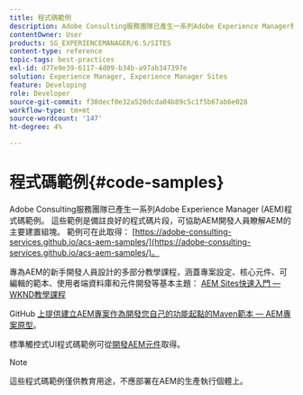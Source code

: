 ```yaml
---
title: 程式碼範例
description: Adobe Consulting服務團隊已產生一系列Adobe Experience Manager程式碼範例。
contentOwner: User
products: SG_EXPERIENCEMANAGER/6.5/SITES
content-type: reference
topic-tags: best-practices
exl-id: d77e9e39-6117-4d09-b34b-a97ab347397e
solution: Experience Manager, Experience Manager Sites
feature: Developing
role: Developer
source-git-commit: f30decf0e32a520dcda04b89c5c1f5b67ab6e028
workflow-type: tm+mt
source-wordcount: '147'
ht-degree: 4%

---
```


# 程式碼範例{#code-samples}

Adobe Consulting服務團隊已產生一系列Adobe Experience Manager (AEM)程式碼範例。 這些範例是備註良好的程式碼片段，可協助AEM開發人員瞭解AEM的主要建置組塊。 範例可在此取得： [https://adobe-consulting-services.github.io/acs-aem-samples/](https://adobe-consulting-services.github.io/acs-aem-samples/)。

專為AEM的新手開發人員設計的多部分教學課程，涵蓋專案設定、核心元件、可編輯的範本、使用者端資料庫和元件開發等基本主題： [AEM Sites快速入門 — WKND教學課程](https://experienceleague.adobe.com/docs/experience-manager-learn/getting-started-wknd-tutorial-develop/overview.html?lang=zh-Hant)

GitHub [上提供建立AEM專案作為開發您自己的功能起點的Maven範本 — AEM專案原型](https://github.com/adobe/aem-project-archetype)。

標準觸控式UI程式碼範例可從[開發AEM元件](/help/sites-developing/developing-components.md)取得。

>[!NOTE]
>
>這些程式碼範例僅供教育用途，不應部署在AEM的生產執行個體上。
